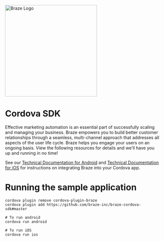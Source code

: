 <img src="https://github.com/braze-inc/braze-cordova-sdk/blob/master/braze-logo.png" width="300" title="Braze Logo" />

# Cordova SDK

Effective marketing automation is an essential part of successfully scaling and managing your business. Braze empowers you to build better customer relationships through a seamless, multi-channel approach that addresses all aspects of the user life cycle. Braze helps you engage your users on an ongoing basis. View the following resources for details and we'll have you up and running in no time!

See our [Technical Documentation for Android](https://www.braze.com/docs/developer_guide/platform_integration_guides/cordova/initial_sdk_setup/android/) and [Technical Documentation for iOS](https://www.braze.com/docs/developer_guide/platform_integration_guides/cordova/initial_sdk_setup/ios/) for instructions on integrating Braze into your Cordova app.

# Running the sample application

```
cordova plugin remove cordova-plugin-braze
cordova plugin add https://github.com/braze-inc/braze-cordova-sdk#master

# To run android
cordova run android

# To run iOS
cordova run ios
```
